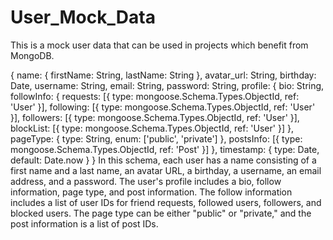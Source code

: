 # User_Mock_Data
This is a mock user data that can be used in projects which benefit from MongoDB.

{
    name: {
        firstName: String,
        lastName: String
    },
    avatar_url: String,
    birthday: Date,
    username: String,
    email: String,
    password: String,
    profile: {
        bio: String,
        followInfo: {
            requests: [{ type: mongoose.Schema.Types.ObjectId, ref: 'User' }],
            following: [{ type: mongoose.Schema.Types.ObjectId, ref: 'User' }],
            followers: [{ type: mongoose.Schema.Types.ObjectId, ref: 'User' }],
            blockList: [{ type: mongoose.Schema.Types.ObjectId, ref: 'User' }]
        },
        pageType: { type: String, enum: ['public', 'private'] },
        postsInfo: [{ type: mongoose.Schema.Types.ObjectId, ref: 'Post' }]
    },
    timestamp: { type: Date, default: Date.now }
}
In this schema, each user has a name consisting of a first name and a last name, an avatar URL, a birthday, a username, an email address, and a password. The user's profile includes a bio, follow information, page type, and post information. The follow information includes a list of user IDs for friend requests, followed users, followers, and blocked users. The page type can be either "public" or "private," and the post information is a list of post IDs.
